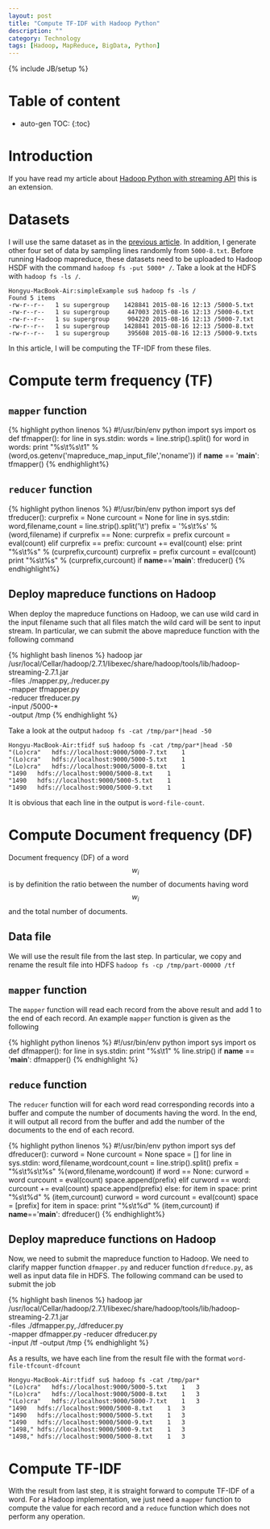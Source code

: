 ```yaml
---
layout: post
title: "Compute TF-IDF with Hadoop Python"
description: ""
category: Technology
tags: [Hadoop, MapReduce, BigData, Python]
---
```

{% include JB/setup %}



<script type="text/javascript"
 src="http://cdn.mathjax.org/mathjax/latest/MathJax.js?config=TeX-AMS-MML_HTMLorMML">
</script>

# Table of content
* auto-gen TOC:
{:toc}

# Introduction

If you have read my article about [Hadoop Python with streaming API](http://hongyusu.github.io/programming/2015/08/15/mapreduce-with-hadoop-via-python-and-the-word-count-problem/) this is an extension.

# Datasets
I will use the same dataset as in the [previous article](http://hongyusu.github.io/programming/2015/08/15/mapreduce-with-hadoop-via-python-and-the-word-count-problem/). In addition, I generate other four set of data by sampling lines randomly from `5000-8.txt`. Before running Hadoop mapreduce, these datasets need to be uploaded to Hadoop HSDF with the command `hadoop fs -put 5000* /`. Take a look at the HDFS with `hadoop fs -ls /`.

	Hongyu-MacBook-Air:simpleExample su$ hadoop fs -ls /
	Found 5 items
	-rw-r--r--   1 su supergroup    1428841 2015-08-16 12:13 /5000-5.txt
	-rw-r--r--   1 su supergroup     447003 2015-08-16 12:13 /5000-6.txt
	-rw-r--r--   1 su supergroup     904220 2015-08-16 12:13 /5000-7.txt
	-rw-r--r--   1 su supergroup    1428841 2015-08-16 12:13 /5000-8.txt
	-rw-r--r--   1 su supergroup     395608 2015-08-16 12:13 /5000-9.txts

In this article, I will be computing the TF-IDF from these files.

# Compute term frequency (TF)

## `mapper` function

{% highlight python linenos %}
#!/usr/bin/env python
import sys
import os
def tfmapper():
  for line in sys.stdin:
    words = line.strip().split()
    for word in words:
      print "%s\t%s\t1" % (word,os.getenv('mapreduce_map_input_file','noname'))
if __name__ == '__main__':
  tfmapper()
{% endhighlight%}

## `reducer` function

{% highlight python linenos %}
#!/usr/bin/env python
import sys
def tfreducer():
  curprefix = None
  curcount = None
  for line in sys.stdin:
    word,filename,count = line.strip().split('\t')
    prefix = '%s\t%s' % (word,filename)
    if curprefix == None:
      curprefix = prefix
      curcount = eval(count)
    elif curprefix == prefix:
      curcount += eval(count)
    else:
      print "%s\t%s" % (curprefix,curcount)
      curprefix = prefix
      curcount = eval(count)
  print "%s\t%s" % (curprefix,curcount)
if __name__=='__main__':
  tfreducer()
{% endhighlight%}

## Deploy mapreduce functions on Hadoop

When deploy the mapreduce functions on Hadoop, we can use wild card in the input filename such that all files match the wild card will be sent to input stream. In particular, we can submit the above mapreduce function with the following command

{% highlight bash linenos %}
hadoop jar \
     /usr/local/Cellar/hadoop/2.7.1/libexec/share/hadoop/tools/lib/hadoop-streaming-2.7.1.jar \
     -files ./mapper.py,./reducer.py \
     -mapper tfmapper.py \
     -reducer tfreducer.py \
     -input /5000-* \
     -output /tmp
{% endhighlight %}

Take a look at the output `hadoop fs -cat /tmp/par*|head -50`

	Hongyu-MacBook-Air:tfidf su$ hadoop fs -cat /tmp/par*|head -50
	"(Lo)cra"	hdfs://localhost:9000/5000-7.txt	1
	"(Lo)cra"	hdfs://localhost:9000/5000-5.txt	1
	"(Lo)cra"	hdfs://localhost:9000/5000-8.txt	1
	"1490	hdfs://localhost:9000/5000-8.txt	1
	"1490	hdfs://localhost:9000/5000-5.txt	1
	"1490	hdfs://localhost:9000/5000-9.txt	1

It is obvious that each line in the output is `word-file-count`.

# Compute Document frequency (DF)

Document frequency (DF) of a word $$w_i$$ is by definition the ratio between the number of documents having word $$w_i$$ and the total number of documents.

## Data file

We will use the result file from the last step. In particular, we copy and rename the result file into HDFS `hadoop fs -cp /tmp/part-00000 /tf`

## `mapper` function

The `mapper` function will read each record from the above result and add 1 to the end of each record. An example `mapper` function is given as the following

{% highlight python linenos %}
#!/usr/bin/env python
import sys
import os
def dfmapper():
  for line in sys.stdin:
    print "%s\t1" % line.strip()
if __name__ == '__main__':
  dfmapper()
{% endhighlight %}


## `reduce` function

The `reducer` function will for each word read corresponding records into a buffer and compute the number of documents having the word. In the end, it will output all record from the buffer and add the number of the documents to the end of each record.

{% highlight python linenos %}
#!/usr/bin/env python
import sys
def dfreducer():
  curword = None
  curcount = None
  space = []
  for line in sys.stdin:
    word,filename,wordcount,count = line.strip().split()
    prefix = "%s\t%s\t%s" %(word,filename,wordcount)
    if word == None:
      curword = word
      curcount = eval(count)
      space.append(prefix)
    elif curword == word:
      curcount += eval(count)
      space.append(prefix)
    else:
      for item in space:
        print "%s\t%d" % (item,curcount)
      curword = word
      curcount = eval(count)
      space = [prefix]
  for item in space:
    print "%s\t%d" % (item,curcount)
if __name__=='__main__':
  dfreducer()
{% endhighlight%}

## Deploy mapreduce functions on Hadoop

Now, we need to submit the mapreduce function to Hadoop. We need to clarify mapper function `dfmapper.py` and reducer function `dfreduce.py`, as well as input data file in HDFS. The following command can be used to submit the job

{% highlight bash linenos %}
hadoop jar \
     /usr/local/Cellar/hadoop/2.7.1/libexec/share/hadoop/tools/lib/hadoop-streaming-2.7.1.jar \
     -files ./dfmapper.py,./dfreducer.py \
     -mapper dfmapper.py -reducer dfreducer.py \
     -input /tf -output /tmp
{% endhighlight %}

As a results, we have each line from the result file with the format `word-file-tfcount-dfcount`

	Hongyu-MacBook-Air:tfidf su$ hadoop fs -cat /tmp/par*
	"(Lo)cra"	hdfs://localhost:9000/5000-5.txt	1	3
	"(Lo)cra"	hdfs://localhost:9000/5000-8.txt	1	3
	"(Lo)cra"	hdfs://localhost:9000/5000-7.txt	1	3
	"1490	hdfs://localhost:9000/5000-8.txt	1	3
	"1490	hdfs://localhost:9000/5000-5.txt	1	3
	"1490	hdfs://localhost:9000/5000-9.txt	1	3
	"1498,"	hdfs://localhost:9000/5000-9.txt	1	3
	"1498,"	hdfs://localhost:9000/5000-8.txt	1	3


# Compute TF-IDF

With the result from last step, it is straight forward to compute TF-IDF of a word. For a Hadoop implementation, we just need a `mapper` function to compute the value for each record and a `reduce` function which does not perform any operation.




